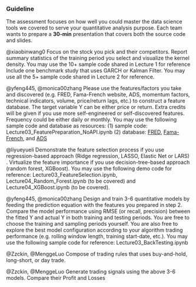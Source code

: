 ### Guideline

The assessment focuses on how well you could master the data science tools we covered to serve your quantitative analysis purpose. Each team wants to prepare a **30-min** presentation that covers both the source code and slides.  

@xiaobinwang0
Focus on the stock you pick and their competitors. Report summary statistics of the training period you select and visualize the kernel density. You may use the 10+ sample code shared in Lecture 1 for reference
Include one benchmark study that uses GARCH or Kalman Filter. You may use all the 5+ sample code shared in Lecture 2 for reference.

@yfeng445, @monica00zhang
Please use the features/factors you take and discovered (e.g. FRED, Fama-French website, ADS, momentum factors, technical indicators, volume, price/return lags, etc.) to construct a feature database. The target variable Y can be either price or return. Extra credits will be given if you use more self-engineered or self-discovered features. Frequency could be either daily or monthly. You may use the following sample code and database as resources: (1) sample code:  Lecture03_FeaturePreparation_NoAPI.ipynb (2) database: [FRED](https://fred.stlouisfed.org), [Fama-French](https://mba.tuck.dartmouth.edu/pages/faculty/ken.french/data_library.html), and [ADS](https://www.philadelphiafed.org/surveys-and-data/real-time-data-research/ads)

@liyueyueli
Demonstrate the feature selection process if you use regression-based approach (Ridge regression, LASSO, Elastic Net or LARS) . Virtualize the feature importance if you use decision-tree-based approach (random forest, XGBoost). You may use the following demo code for reference: Lecture03_FeatureSelection.ipynb, Lecture04_Random_Forest.ipynb (to be covered) and Lecture04_XGBoost.ipynb (to be covered).

@yfeng445, @monica00zhang
Design and train 3-6 quantitative models by feeding the prediction equation with the features you prepared in step 2.  Compare the model performance using RMSE (or recall, precision) between the fitted Y and actual Y in both training and testing periods. You are free to choose the training and sampling periods yourself. You are also free to explore the best model configuration according to your algorithm trading performance (e.g. rolling window length, training start-date, etc.). You may use the following sample code for reference: Lecture03_BackTesting.ipynb

@Zzckin, @MenggeLuo
Compose of trading rules that uses buy-and-hold, long-short, or day trade.

@Zzckin, @MenggeLuo
Generate trading signals using the above 3-6 models. Compare their Profit and Losses
